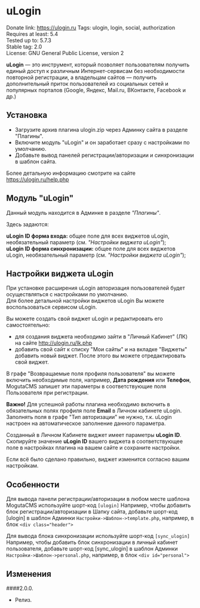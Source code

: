 # uLogin

Donate link: https://ulogin.ru
Tags: ulogin, login, social, authorization  
Requires at least: 5.4  
Tested up to: 5.7.3  
Stable tag: 2.0  
License: GNU General Public License, version 2  

**uLogin** — это инструмент, который позволяет пользователям получить единый доступ к различным Интернет-сервисам без необходимости повторной регистрации,
а владельцам сайтов — получить дополнительный приток пользователей из социальных сетей и популярных порталов (Google, Яндекс, Mail.ru, ВКонтакте, Facebook и др.)

## Установка
- Загрузите архив плагина ulogin.zip через Админку сайта в разделе "Плагины".
- Включите модуль "uLogin" и он заработает сразу с настройками по умолчанию.
- Добавьте вывод панелей регистрации/авторизации и синхронизации в шаблон сайта.

Более детальную информацию смотрите на сайте https://ulogin.ru/help.php

## Модуль "uLogin"

Данный модуль находится в Админке в разделе *"Плагины"*.

Здесь задаются: 
 
**uLogin ID форма входа:** общее поле для всех виджетов uLogin, необязательный параметр (см. *"Настройки виджета uLogin"*);  
**uLogin ID форма синхронизации:** общее поле для всех виджетов uLogin, необязательный параметр (см. *"Настройки виджета uLogin"*);

## Настройки виджета uLogin

При установке расширения uLogin авторизация пользователей будет осуществляться с настройками по умолчанию.  
Для более детальной настройки виджетов uLogin Вы можете воспользоваться сервисом uLogin.  

Вы можете создать свой виджет uLogin и редактировать его самостоятельно:

- для создания виджета необходимо зайти в "Личный Кабинет" (ЛК) на сайте http://ulogin.ru/lk.php
- добавить свой сайт к списку "Мои сайты" и на вкладке "Виджеты" добавить новый виджет. После этого вы можете отредактировать свой виджет.

В графе "Возвращаемые поля профиля пользователя" вы можете включить необходимые поля, например, **Дата рождения** или **Телефон**, MogutaCMS запишет эти параметры
в соответствующие поля Пользователя при регистрации.

**Важно!** Для успешной работы плагина необходимо включить в обязательных полях профиля поле **Еmail** в Личном кабинете uLogin.  
Заполнять поля в графе "Тип авторизации" не нужно, т.к. uLogin настроен на автоматическое заполнение данного параметра.

Созданный в Личном Кабинете виджет имеет параметры **uLogin ID**.  
Скопируйте значение **uLogin ID** вашего виджета в соответствующее поле в настройках плагина на вашем сайте и сохраните настройки.   

Если всё было сделано правильно, виджет изменится согласно вашим настройкам.


## Особенности

Для вывода панели регистрации/авторизации в любом месте шаблона MogutaCMS используйте шорт-код `[ulogin]`
Например, чтобы добавить блок регистрации/авторизации в Шапку сайта, добавьте шорт-код [ulogin] в шаблон Админки
`Настройки->Шаблон->template.php`, например, в блок `<div class="header">`

Для вывода блока синхронизации используйте шорт-код `[sync_ulogin]`
Например, чтобы добавить блок синхронизации в личный кабинет пользователя, добавьте шорт-код [sync_ulogin] в шаблон Админки
`Настройки->Шаблон->personal.php`, например, в блок `<div id="personal">`


## Изменения

####2.0.0.
* Релиз.
